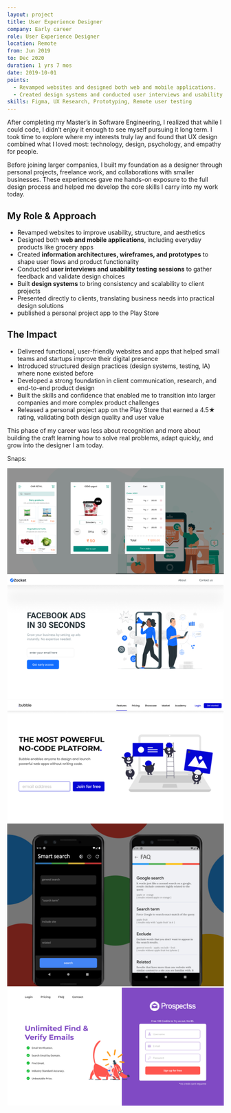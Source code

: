 ```yaml
---
layout: project
title: User Experience Designer
company: Early career
role: User Experience Designer
location: Remote
from: Jun 2019
to: Dec 2020
duration: 1 yrs 7 mos
date: 2019-10-01
points:
  - Revamped websites and designed both web and mobile applications.
  - Created design systems and conducted user interviews and usability testing sessions.
skills: Figma, UX Research, Prototyping, Remote user testing
---
```


After completing my Master’s in Software Engineering, I realized that while I could code, I didn’t enjoy it enough to see myself pursuing it long term. I took time to explore where my interests truly lay and found that UX design combined what I loved most: technology, design, psychology, and empathy for people.

Before joining larger companies, I built my foundation as a designer through personal projects, freelance work, and collaborations with smaller businesses. These experiences gave me hands-on exposure to the full design process and helped me develop the core skills I carry into my work today.

## My Role & Approach

* Revamped websites to improve usability, structure, and aesthetics
* Designed both **web and mobile applications**, including everyday products like grocery apps
* Created **information architectures, wireframes, and prototypes** to shape user flows and product functionality
* Conducted **user interviews and usability testing sessions** to gather feedback and validate design choices
* Built **design systems** to bring consistency and scalability to client projects
* Presented directly to clients, translating business needs into practical design solutions
* published a personal project app to the Play Store

## The Impact

* Delivered functional, user-friendly websites and apps that helped small teams and startups improve their digital presence
* Introduced structured design practices (design systems, testing, IA) where none existed before
* Developed a strong foundation in client communication, research, and end-to-end product design
* Built the skills and confidence that enabled me to transition into larger companies and more complex product challenges
* Released a personal project app on the Play Store that earned a 4.5★ rating, validating both design quality and user value

This phase of my career was less about recognition and more about building the craft learning how to solve real problems, adapt quickly, and grow into the designer I am today.

Snaps:

<div class="collage">
  <img src="/screens/grocery checkout.jpg" alt="grocery checkout" >
  <img src="/screens/landing page 1.jpg" alt="landing page" >
  <img src="/screens/landing page 2.jpg" alt="landing page" >
  <img src="/screens/smart search.jpg" alt="smart search android app" >
  <img src="/screens/landing page 3.jpg" alt="landing page" >
</div>
